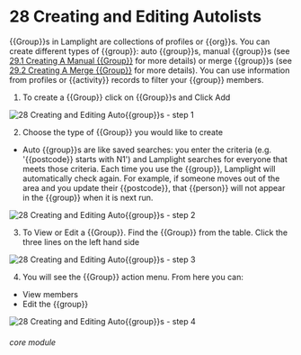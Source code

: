 # 28 Creating and Editing Autolists


{{Group}}s in Lamplight are collections of profiles or {{org}}s. You can create different types of {{group}}: auto {{group}}s, manual {{group}}s  (see [29.1 Creating A Manual {{Group}}](/help/index/p/29.1) for more details) or merge {{group}}s  (see [29.2 Creating A Merge {{Group}}](/help/index/p/29.2) for more details). You can use information from profiles or {{activity}} records to filter your {{group}} members.

1. To create a {{Group}} click on {{Group}}s and Click Add

![28 Creating and Editing Auto{{group}}s - step 1](28_Creating_and_Editing_Autolists_im_1.png)

2. Choose the type of {{Group}} you would like to create
- Auto {{group}}s are like saved searches: you enter the criteria (e.g. &#039;{{postcode}} starts with N1&#039;) and Lamplight searches for everyone that meets those criteria. Each time you use the {{group}}, Lamplight will automatically check again. For example, if someone moves out of the area and you update their {{postcode}}, that {{person}} will not appear in the {{group}} when it is next run.

![28 Creating and Editing Auto{{group}}s - step 2](28_Creating_and_Editing_Autolists_im_2.png)

3. To View or Edit a {{Group}}. Find the {{Group}} from the table. Click the three lines on the left hand side

![28 Creating and Editing Auto{{group}}s - step 3](28_Creating_and_Editing_Autolists_im_3.png)

4. You will see the {{Group}} action menu. From here you can:
- View members
- Edit the {{group}}

![28 Creating and Editing Auto{{group}}s - step 4](28_Creating_and_Editing_Autolists_im_4.png)


###### core module
